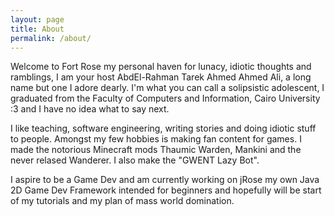 ```yaml
---
layout: page
title: About
permalink: /about/
---
```


Welcome to Fort Rose my personal haven for lunacy, idiotic thoughts and ramblings, I am your host
AbdEl-Rahman Tarek Ahmed Ahmed Ali, a long name but one I adore dearly.
I'm  what you can call a solipsistic adolescent, I graduated from the Faculty of Computers and Information, Cairo University :3
and I have no idea what to say next.

I like teaching, software engineering, writing stories and doing idiotic stuff to people. 
Amongst my few hobbies is making fan content for games. I made the notorious Minecraft mods
Thaumic Warden, Mankini and the never relased Wanderer. I also make the "GWENT Lazy Bot".

I aspire to be a Game Dev and am currently working on jRose my own Java 2D Game Dev Framework intended for beginners
and hopefully will be start of my tutorials and my plan of mass world domination.